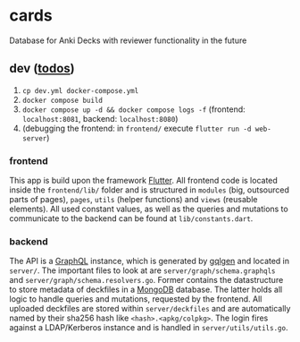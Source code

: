 # cards
Database for Anki Decks with reviewer functionality in the future

## dev ([todos](https://github.com/FachschaftMathPhysInfo/cards/issues/1))
1. `cp dev.yml docker-compose.yml`
2. `docker compose build`
3. `docker compose up -d && docker compose logs -f` (frontend: `localhost:8081`, backend: `localhost:8080`)
4. (debugging the frontend: in `frontend/` execute `flutter run -d web-server`)

### frontend
This app is build upon the framework [Flutter](https://flutter.dev/). 
All frontend code is located inside the `frontend/lib/` folder and is structured in `modules` (big, outsourced parts of pages), `pages`, `utils` (helper functions) and `views` (reusable elements). All used constant values, as well as the queries and mutations to communicate to the backend can be found at `lib/constants.dart`.

### backend
The API is a [GraphQL](https://graphql.org/) instance, which is generated by [gqlgen](https://gqlgen.com/) and located in `server/`. The important files to look at are `server/graph/schema.graphqls` and `server/graph/schema.resolvers.go`. Former contains the datastructure to store metadata of deckfiles in a [MongoDB](https://www.mongodb.com/) database. The latter holds all logic to handle queries and mutations, requested by the frontend.
All uploaded deckfiles are stored within `server/deckfiles` and are automatically named by their sha256 hash like `<hash>.<apkg/colpkg>`.
The login fires against a LDAP/Kerberos instance and is handled in `server/utils/utils.go`.
